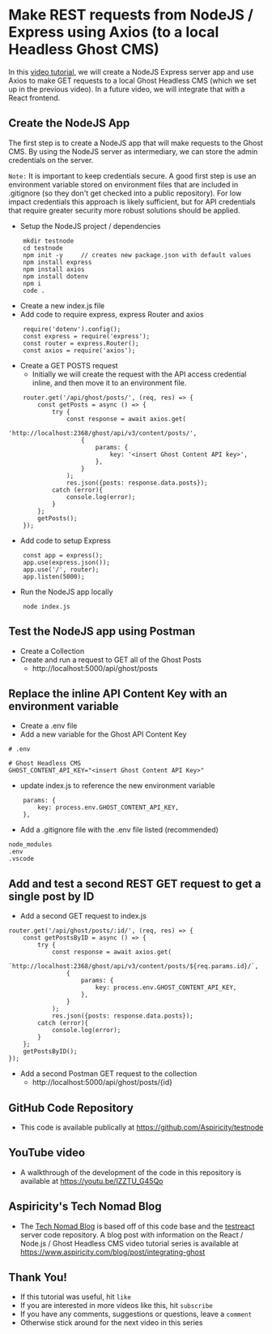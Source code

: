 # Make REST requests from NodeJS / Express using Axios (to a local Headless Ghost CMS)

In this [video tutorial](https://youtu.be/IZZTU_G45Qo), we will create a NodeJS Express server app and use Axios to make GET requests to a local Ghost Headless CMS
(which we set up in the previous video). In a future video, we will integrate that with a React frontend.

## Create the NodeJS App

The first step is to create a NodeJS app that will make requests to the Ghost CMS. By using the NodeJS server as intermediary, we can store the admin credentials on the server.

`Note:` It is important to keep credentials secure. A good first step is use an environment variable stored on environment files that are included in .gitignore (so they don't get checked into a public repository). For low impact credentials this approach is likely sufficient, but for API credentials that require greater security more robust solutions should be applied. 

- Setup the NodeJS project / dependencies
```
    mkdir testnode
    cd testnode
    npm init -y     // creates new package.json with default values
    npm install express
    npm install axios
    npm install dotenv
    npm i
    code .
```
- Create a new index.js file
- Add code to require express, express Router and axios
```
    require('dotenv').config();
    const express = require('express');
    const router = express.Router();
    const axios = require('axios');
```
- Create a GET POSTS request
    - Initially we will create the request with the API access credential inline, and then move it to an environment file.
```
    router.get('/api/ghost/posts/', (req, res) => {
        const getPosts = async () => {
            try {
                const response = await axios.get(
                    'http://localhost:2368/ghost/api/v3/content/posts/',
                    {
                        params: {
                            key: '<insert Ghost Content API key>',
                        },
                    }
                );
                res.json({posts: response.data.posts});
            catch (error){
                console.log(error);
            }
        };
        getPosts();
    });
```
- Add code to setup Express
```
    const app = express();
    app.use(express.json());
    app.use('/', router);
    app.listen(5000);
```
- Run the NodeJS app locally
```
    node index.js
```
## Test the NodeJS app using Postman
- Create a Collection
- Create and run a request to GET all of the Ghost Posts
    - http://localhost:5000/api/ghost/posts

## Replace the inline API Content Key with an environment variable
- Create a .env file
- Add a new variable for the Ghost API Content Key
```
# .env

# Ghost Headless CMS
GHOST_CONTENT_API_KEY="<insert Ghost Content API Key>"
```
- update index.js to reference the new environment variable
```
    params: {
        key: process.env.GHOST_CONTENT_API_KEY,
    },
```
- Add a .gitignore file with the .env file listed (recommended)
```
node_modules
.env
.vscode
```

## Add and test a second REST GET request to get a single post by ID
- Add a second GET request to index.js
```
router.get('/api/ghost/posts/:id/', (req, res) => {
    const getPostsByID = async () => {
        try {
            const response = await axios.get(
                `http://localhost:2368/ghost/api/v3/content/posts/${req.params.id}/`,
                {
                    params: {
                        key: process.env.GHOST_CONTENT_API_KEY,
                    },
                }
            );
            res.json({posts: response.data.posts});
        catch (error){
            console.log(error);
        }
    };
    getPostsByID();
});
```
- Add a second Postman GET request to the collection
    - http://localhost:5000/api/ghost/posts/{id}

## GitHub Code Repository
- This code is available publically at https://github.com/Aspiricity/testnode

## YouTube video
- A walkthrough of the development of the code in this repository is available at https://youtu.be/IZZTU_G45Qo

## Aspiricity's Tech Nomad Blog
- The [Tech Nomad Blog](https://www.aspiricity.com/blog) is based off of this code base and the [testreact](https://github.com/Aspiricity/testreact) server code repository. A blog post with information on the React / Node.js / Ghost Headless CMS video tutorial series is available at https://www.aspiricity.com/blog/post/integrating-ghost

## Thank You!
- If this tutorial was useful, hit `like`
- If you are interested in more videos like this, hit `subscribe`
- If you have any comments, suggestions or questions, leave a `comment`
- Otherwise stick around for the next video in this series

